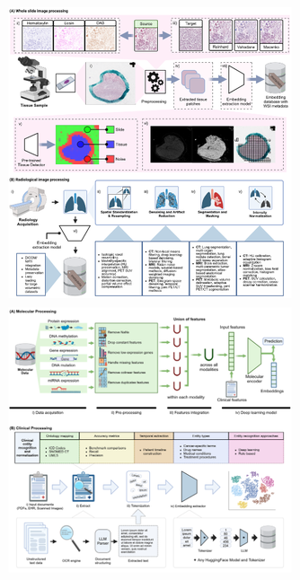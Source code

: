 ![Radiology-Pathology correlation results](/docs/assets/rad-path.png)

![Molecular-Clinical correlation results](/docs/assets/mol-clinic.png)
